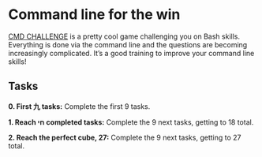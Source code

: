 # Command line for the win

[CMD CHALLENGE](https://cmdchallenge.com/) is a pretty cool game challenging you on Bash skills. Everything is done via the command line and the questions are becoming increasingly complicated. It’s a good training to improve your command line skills!

## Tasks
**0. First 九 tasks:**
Complete the first 9 tasks.

**1. Reach חי completed tasks:**
Complete the 9 next tasks, getting to 18 total.

**2. Reach the perfect cube, 27:**
Complete the 9 next tasks, getting to 27 total.
